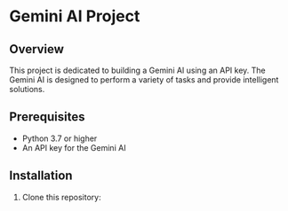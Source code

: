 # Gemini AI Project

## Overview
This project is dedicated to building a Gemini AI using an API key. The Gemini AI is designed to perform a variety of tasks and provide intelligent solutions.

## Prerequisites
- Python 3.7 or higher
- An API key for the Gemini AI

## Installation
1. Clone this repository:
